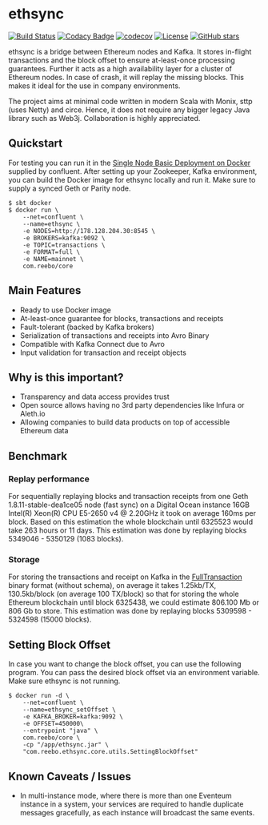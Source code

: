 # ethsync

[![Build Status](https://travis-ci.org/reeboio/ethsync.svg?branch=master)](https://travis-ci.org/reeboio/ethsync) [![Codacy Badge](https://api.codacy.com/project/badge/Grade/fe92a454c96e4cc398de80a060ba3376)](https://www.codacy.com/app/jpzk/ethsync_2?utm_source=github.com&amp;utm_medium=referral&amp;utm_content=jpzk/ethsync&amp;utm_campaign=Badge_Grade)
[![codecov](https://codecov.io/gh/jpzk/ethsync/branch/master/graph/badge.svg)](https://codecov.io/gh/jpzk/ethsync) [![License](http://img.shields.io/:license-Apache%202-grey.svg)](http://www.apache.org/licenses/LICENSE-2.0.txt) [![GitHub stars](https://img.shields.io/github/stars/reeboio/ethsync.svg?style=flat)](https://github.com/jpzk/ethsync/stargazers) 

ethsync is a bridge between Ethereum nodes and Kafka. It stores in-flight transactions and the block offset to ensure at-least-once processing guarantees. Further it acts as a high availability layer for a cluster of Ethereum nodes. In case of crash, it will replay the missing blocks. This makes it ideal for the use in company environments.

The project aims at minimal code written in modern Scala with Monix, sttp (uses Netty) and circe. Hence, it does not require any bigger legacy Java library such as Web3j. Collaboration is highly appreciated. 

## Quickstart

For testing you can run it in the [Single Node Basic Deployment on Docker](https://docs.confluent.io/current/installation/docker/docs/installation/single-node-client.html) supplied by confluent. After setting up your Zookeeper, Kafka environment, you can build the Docker image for ethsync locally and run it. Make sure to supply a synced Geth or Parity node.

```
$ sbt docker
$ docker run \ 
    --net=confluent \
    --name=ethsync \
    -e NODES=http://178.128.204.30:8545 \
    -e BROKERS=kafka:9092 \
    -e TOPIC=transactions \
    -e FORMAT=full \
    -e NAME=mainnet \
    com.reebo/core
```

## Main Features

* Ready to use Docker image
* At-least-once guarantee for blocks, transactions and receipts
* Fault-tolerant (backed by Kafka brokers)
* Serialization of transactions and receipts into Avro Binary 
* Compatible with Kafka Connect due to Avro
* Input validation for transaction and receipt objects

## Why is this important?

* Transparency and data access provides trust 
* Open source allows having no 3rd party dependencies like Infura or Aleth.io
* Allowing companies to build data products on top of accessible Ethereum data


## Benchmark 

### Replay performance

For sequentially replaying blocks and transaction receipts from one Geth 1.8.11-stable-dea1ce05 node (fast sync) on a Digital Ocean instance 16GB Intel(R) Xeon(R) CPU E5-2650 v4 @ 2.20GHz it took on average 160ms per block. Based on this estimation the whole blockchain until 6325523 would take 263 hours or 11 days. This estimation was done by replaying blocks 5349046 - 5350129 (1083 blocks). 

### Storage

For storing the transactions and receipt on Kafka in the [FullTransaction](https://github.com/jpzk/ethsync/blob/master/avro/FullTransaction.json) binary format (without schema), on average it takes 1.25kb/TX, 130.5kb/block (on average 100 TX/block) so that for storing the whole Ethereum blockchain until block 6325438, we could estimate 806.100 Mb or 806 Gb to store. This estimation was done by replaying blocks 5309598 - 5324598 (15000 blocks). 

## Setting Block Offset

In case you want to change the block offset, you can use the following program. You can pass the desired block offset via an environment variable. Make sure ethsync is not running. 

```$xslt
$ docker run -d \
    --net=confluent \
    --name=ethsync_setOffset \
    -e KAFKA_BROKER=kafka:9092 \
    -e OFFSET=450000\
    --entrypoint "java" \
    com.reebo/core \
    -cp "/app/ethsync.jar" \
    "com.reebo.ethsync.core.utils.SettingBlockOffset"
```

## Known Caveats / Issues
* In multi-instance mode, where there is more than one Eventeum instance in a system, your services are required to handle duplicate messages gracefully, as each instance will broadcast the same events.
